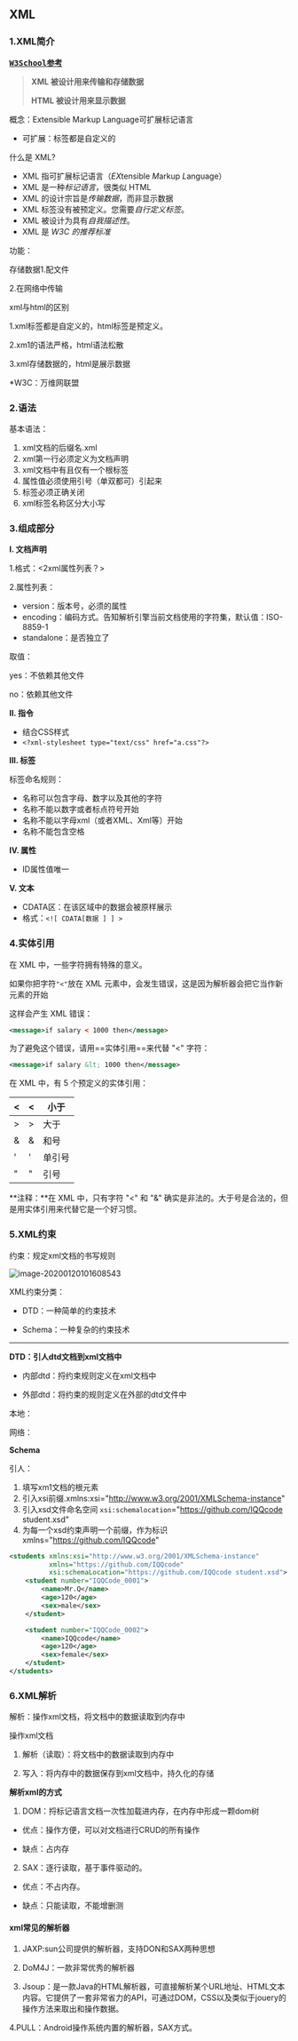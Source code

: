 ## XML

### 1.XML简介

<kbd>[**W3School参考**](https://www.w3school.com.cn/xml/index.asp)</kbd>

> **XML 被设计用来传输和存储数据**
>
> **HTML 被设计用来显示数据**

概念：Extensible Markup Language可扩展标记语言

- 可扩展：标签都是自定义的

什么是 XML?

- XML 指可扩展标记语言（*EX*tensible *M*arkup *L*anguage）
- XML 是一种*标记语言*，很类似 HTML
- XML 的设计宗旨是*传输数据*，而非显示数据
- XML 标签没有被预定义。您需要*自行定义标签*。
- XML 被设计为具有*自我描述性*。
- XML 是 *W3C 的推荐标准*

功能：

存储数据1.配文件

2.在网络中传输

xml与html的区别

1.xml标签都是自定义的，html标签是预定义。

2.xm1的语法严格，html语法松散

3.xml存储数据的，html是展示数据

*W3C：万维网联盟

### 2.语法

基本语法：

1. xml文档的后缀名.xml
2. xml第一行必须定义为文档声明
3. xml文档中有且仅有一个根标签
4. 属性值必须使用引号（单双都可）引起来
5. 标签必须正确关闭
6. xml标签名称区分大小写



### 3.组成部分

**I. 文档声明**

1.格式：<2xml属性列表？>

2.属性列表：

- version：版本号，必须的属性
- encoding：编码方式。告知解析引擎当前文档使用的字符集，默认值：ISO-8859-1
- standalone：是否独立了



取值：

yes：不依赖其他文件

no：依赖其他文件

**II. 指令**

- 结合CSS样式
- `<?xml-stylesheet type="text/css" href="a.css"?>`

**III. 标签**

标签命名规则：

- 名称可以包含字母、数字以及其他的字符
- 名称不能以数字或者标点符号开始
- 名称不能以字母xml（或者XML、Xml等）开始
- 名称不能包含空格

**IV. 属性**

- ID属性值唯一

**V. 文本**

- CDATA区：在该区域中的数据会被原样展示
- 格式：`<![ CDATA[数据 ] ] >`

### 4.实体引用

在 XML 中，一些字符拥有特殊的意义。

如果你把字符` "<" `放在 XML 元素中，会发生错误，这是因为解析器会把它当作新元素的开始

这样会产生 XML 错误：

```xml
<message>if salary < 1000 then</message>
```

为了避免这个错误，请用==实体引用==来代替 "<" 字符：

```xml
<message>if salary &lt; 1000 then</message> 
```

在 XML 中，有 5 个预定义的实体引用：

| &lt;   | <    | 小于   |
| ------ | ---- | ------ |
| &gt;   | >    | 大于   |
| &amp;  | &    | 和号   |
| &apos; | '    | 单引号 |
| &quot; | "    | 引号   |

**注释：**在 XML 中，只有字符 "<" 和 "&" 确实是非法的。大于号是合法的，但是用实体引用来代替它是一个好习惯。







### 5.XML约束

约束：规定xml文档的书写规则

![image-20200120101608543](C:\Users\j2726\AppData\Roaming\Typora\typora-user-images\image-20200120101608543.png)



XML约束分类：

- DTD：一种简单的约束技术

- Schema：一种复杂的约束技术

--------------------------------------------------



**DTD：引人dtd文档到xml文档中**

- 内部dtd：捋约束规则定义在xml文档中

- 外部dtd：将约束的规则定义在外部的dtd文件中

本地：<!DOCTYPE 根标签名 SYSTEM "dtd文件位置">

网络：<!DOCTYPE 根标签名 PUBLIC "dtd文件名称" "dtd文件位置URL">



**Schema**

引人：

1. 填写xm1文档的根元素
2. 引入xsi前缀.xmlns:xsi="http://www.w3.org/2001/XMLSchema-instance"
3. 引入xsd文件命名空间 `xsi:schemalocation`="https://github.com/IQQcode student.xsd"
4. 为每一个xsd约束声明一个前缀，作为标识 xmlns="https://github.com/IQQcode"

```xml
<students xmlns:xsi="http://www.w3.org/2001/XMLSchema-instance"
          xmlns="https://github.com/IQQcode"
          xsi:schemaLocation="https://github.com/IQQcode student.xsd">
    <student number="IQQCode_0001">
        <name>Mr.Q</name>
        <age>120</age>
        <sex>male</sex>
    </student>

    <student number="IQQCode_0002">
        <name>IQQcode</name>
        <age>120</age>
        <sex>female</sex>
    </student>
</students>
```



### 6.XML解析

解析：操作xml文档，将文档中的数据读取到内存中

操作xml文档

1. 解析（读取）：将文档中的数据读取到内存中

2. 写入：将内存中的数据保存到xml文档中，持久化的存储



**解析xml的方式**

1. DOM：捋标记语言文档一次性加载进内存，在内存中形成一颗dom树

- 优点：操作方便，可以对文档进行CRUD的所有操作

- 缺点：占内存

2. SAX：逐行读取，基于事件驱动的。

- 优点：不占内存。

- 缺点：只能读取，不能增删测



#### xml常见的解析器

1. JAXP:sun公司提供的解析器，支持DON和SAX两种思想

2. DoM4J：一款非常优秀的解析器

3. Jsoup：是一款Java的HTML解析器，可直接解析某个URL地址、HTML文本内容。它提供了一套非常省力的API，可通过DOM，CSS以及类似于jouery的操作方法来取出和操作数据。

4.PULL：Android操作系统内置的解析器，SAX方式。



